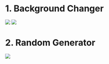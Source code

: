 # 1. Background Changer 
<img src='https://res.cloudinary.com/adeshpokhrel/image/upload/v1640076476/b_wctasf.png'>
<img src='https://res.cloudinary.com/adeshpokhrel/image/upload/v1640076476/a_ufh8dd.png'>

# 2. Random Generator
<img src= 'https://res.cloudinary.com/adeshpokhrel/image/upload/v1640182458/b_gltewy.png'>
